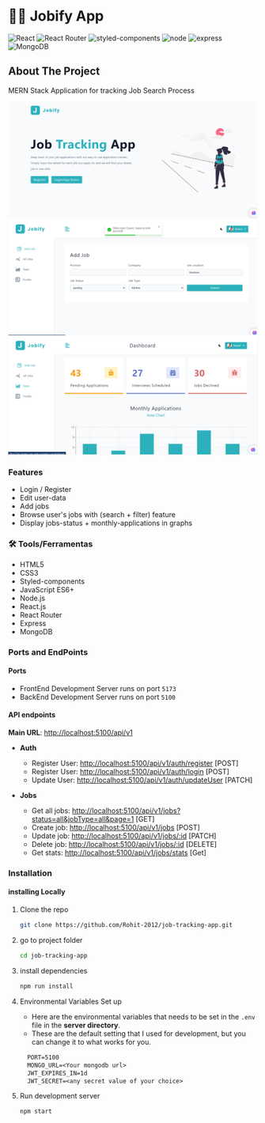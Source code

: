 # 🧑‍💼 Jobify App

![React](https://img.shields.io/badge/React-20232A?style=for-the-badge&logo=react&logoColor=61DAFB)
![React Router](https://img.shields.io/badge/React_Router-CA4245?style=for-the-badge&logo=react-router&logoColor=white)
![styled-components](https://img.shields.io/badge/styled--components-DB7093?style=for-the-badge&logo=styled-components&logoColor=white)
![node](https://img.shields.io/badge/Node.js-339933?style=for-the-badge&logo=nodedotjs&logoColor=white)
![express](https://img.shields.io/badge/Express.js-000000?style=for-the-badge&logo=express&logoColor=white)
![MongoDB](https://img.shields.io/badge/MongoDB-4EA94B?style=for-the-badge&logo=mongodb&logoColor=white)

## About The Project

MERN Stack Application for tracking Job Search Process

![Preview](./client/src/assets/images/preview.PNG)
![Preview](./client/src/assets/images/preview2.PNG)
![Preview](./client/src/assets/images/preview3.PNG)

### Features

- Login / Register
- Edit user-data
- Add jobs
- Browse user's jobs with (search + filter) feature
- Display jobs-status + monthly-applications in graphs

### 🛠️ Tools/Ferramentas

- HTML5
- CSS3
- Styled-components
- JavaScript ES6+
- Node.js
- React.js
- React Router
- Express
- MongoDB

### Ports and EndPoints

#### Ports

- FrontEnd Development Server runs on port `5173`
- BackEnd Development Server runs on port `5100`

#### API endpoints

**Main URL**: [http://localhost:5100/api/v1](http://localhost:5100/api/v1)

- **Auth**

  - Register User: [http://localhost:5100/api/v1/auth/register](http://localhost:5100/api/v1/auth/register) [POST]
  - Register User: [http://localhost:5100/api/v1/auth/login](http://localhost:5100/api/v1/auth/login) [POST]
  - Update User: [http://localhost:5100/api/v1/auth/updateUser](http://localhost:5100/api/v1/auth/updateUser) [PATCH]

- **Jobs**

  - Get all jobs: [http://localhost:5100/api/v1/jobs?status=all&jobType=all&page=1](http://localhost:5100/api/v1/jobs?status=all&jobType=all&page=1) [GET]
  - Create job: [http://localhost:5100/api/v1/jobs](http://localhost:5100/api/v1/jobs) [POST]
  - Update job: [http://localhost:5100/api/v1/jobs/:id](http://localhost:5100/api/v1/jobs/:id) [PATCH]
  - Delete job: [http://localhost:5100/api/v1/jobs/:id](http://localhost:5100/api/v1/jobs/:id) [DELETE]
  - Get stats: [http://localhost:5100/api/v1/jobs/stats](http://localhost:5100/api/v1/jobs/stats) [Get]

### Installation

#### installing Locally

1. Clone the repo

   ```sh
   git clone https://github.com/Rohit-2012/job-tracking-app.git
   ```

2. go to project folder

   ```sh
   cd job-tracking-app
   ```

3. install dependencies

   ```bash
   npm run install
   ```

4. Environmental Variables Set up

   - Here are the environmental variables that needs to be set in the `.env` file in the **server directory**.
   - These are the default setting that I used for development, but you can change it to what works for you.

   ```
     PORT=5100
     MONGO_URL=<Your mongodb url>
     JWT_EXPIRES_IN=1d
     JWT_SECRET=<any secret value of your choice>
   ```

5. Run development server

   ```sh
   npm start
   ```
